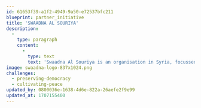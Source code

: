 ```yaml
---
id: 61653f39-a1f2-4949-9a50-e72537bfc211
blueprint: partner_initiative
title: 'SWAADNA AL SOURIYA'
description:
  -
    type: paragraph
    content:
      -
        type: text
        text: 'Swaadna Al Souriya is an organisation in Syria, focussed on supporting children, women, and poor families. They were established in 2015 to support children affected by the Syrian conflict to return to school and regain a sense of structure in their lives. They also support women’s empowerment, food security, and building livelihoods.'
image: swaadna-logo-837x1024.png
challenges:
  - preserving-democracy
  - cultivating-peace
updated_by: 0800036e-1638-4d6e-822a-26aefe2f9e99
updated_at: 1707155400
---
```

